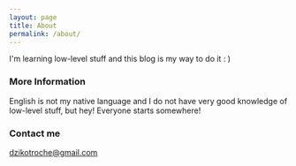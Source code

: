 ```yaml
---
layout: page
title: About
permalink: /about/
---
```


I'm learning low-level stuff and this blog is my way to do it : )

### More Information

English is not my native language and I do not have very good knowledge of low-level stuff, but hey! Everyone starts somewhere!

### Contact me

[dzikotroche@gmail.com](mailto:dzikotroche@gmail.com)
